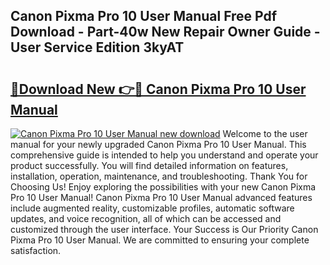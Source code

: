 ## Canon Pixma Pro 10 User Manual Free Pdf Download - Part-40w New Repair Owner Guide - User Service Edition 3kyAT

# <h2><a href="http://bc43686.oget.top/?id=Canon+Pixma+Pro+10+User+Manual">🔗Download New 👉🔴 Canon Pixma Pro 10 User Manual</a></h2>

[![Canon Pixma Pro 10 User Manual new download](https://i.imgur.com/5g1atiW.png)](http://bc43686.oget.top/?id=Canon+Pixma+Pro+10+User+Manual)
Welcome to the user manual for your newly upgraded Canon Pixma Pro 10 User Manual. This comprehensive guide is intended to help you understand and operate your product successfully. You will find detailed information on features, installation, operation, maintenance, and troubleshooting. Thank You for Choosing Us! Enjoy exploring the possibilities with your new Canon Pixma Pro 10 User Manual! Canon Pixma Pro 10 User Manual advanced features include augmented reality, customizable profiles, automatic software updates, and voice recognition, all of which can be accessed and customized through the user interface. Your Success is Our Priority Canon Pixma Pro 10 User Manual. We are committed to ensuring your complete satisfaction.

